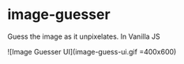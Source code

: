 # image-guesser

Guess the image as it unpixelates. In Vanilla JS

![Image Guesser UI](image-guess-ui.gif =400x600)

